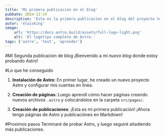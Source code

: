 ```yaml
---
title: 'Mi primera publicacion en el blog'
pubDate: 2024-12-24
description: 'Esta es la primera publicacion en el blog del proyecto test-astro'
autor: 'eluisking'
image:
    url: 'https://docs.astro.build/assets/full-logo-light.png'
    alt: 'El logotipo completo de Astro.'
tags: ['astro', 'test', 'aprender']
---
```


#Mi Segunda publicacion de blog
¡Bienvenido a mi _nuevo blog_ donde estoy probando Astro!

#Lo que he conseguido
1. **Instalación de Astro**: En primer lugar, he creado un nuevo proyecto Astro y configurar mis cuentas en línea.

2. **Creación de páginas**: Luego aprendí cómo hacer páginas creando nuevos archivos `.astro` y colocándolos en la carpeta `src/pages/`.

3. **Creación de publicaciones**: ¡Esta es mi primera publicación! ¡Ahora tengo páginas de Astro y publicaciónes en Markdown!

#Proximos pasos
Terminaré de probar Astro, y luego seguiré añadiendo más publicaciones.
